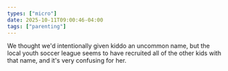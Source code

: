 ```yaml
---
types: ["micro"]
date: 2025-10-11T09:00:46-04:00
tags: ["parenting"]
---
```

We thought we'd intentionally given kiddo an uncommon name, but the local youth soccer league seems to have recruited all of the other kids with that name, and it's very confusing for her.